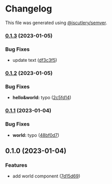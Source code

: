 # Changelog

This file was generated using [@jscutlery/semver](https://github.com/jscutlery/semver).

### [0.1.3](https://github.com/AchrafElYaacoubi/react-monorepo/compare/atoms-world-0.1.2...atoms-world-0.1.3) (2023-01-05)


### Bug Fixes

* update text ([df3c3f5](https://github.com/AchrafElYaacoubi/react-monorepo/commit/df3c3f52c484624164abbed524b021dee0d06f17))

### [0.1.2](https://github.com/AchrafElYaacoubi/react-monorepo/compare/atoms-world-0.1.1...atoms-world-0.1.2) (2023-01-05)


### Bug Fixes

* **hello&world:** typo ([2c5fd14](https://github.com/AchrafElYaacoubi/react-monorepo/commit/2c5fd14b92a3e03191cb0f74340fc259d66179ec))

### [0.1.1](https://github.com/AchrafElYaacoubi/react-monorepo/compare/atoms-world-0.1.0...atoms-world-0.1.1) (2023-01-04)


### Bug Fixes

* **world:** typo ([48bf0d7](https://github.com/AchrafElYaacoubi/react-monorepo/commit/48bf0d7f51321386f5728d18fc2d678dfcd1e1ba))

## 0.1.0 (2023-01-04)


### Features

* add world component ([7d15d69](https://github.com/AchrafElYaacoubi/react-monorepo/commit/7d15d6962963030ff55acb5692538616196c67a5))
